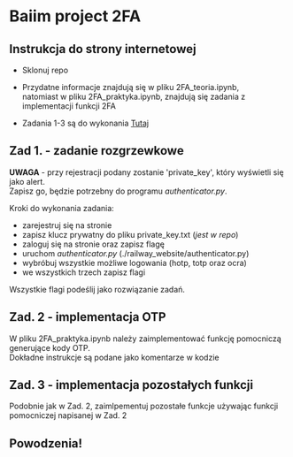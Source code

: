 # Baiim project 2FA

## Instrukcja do strony internetowej

- Sklonuj repo

- Przydatne informacje znajdują się w pliku 2FA_teoria.ipynb,  
natomiast w pliku 2FA_praktyka.ipynb, znajdują się zadania z implementacji funkcji 2FA

- Zadania 1-3 są do wykonania [Tutaj](https://2fa-baiim.up.railway.app/)

## Zad 1. - zadanie rozgrzewkowe

**UWAGA** - przy rejestracji podany zostanie 'private_key', który wyświetli się jako alert.  
Zapisz go, będzie potrzebny do programu *authenticator.py*.

Kroki do wykonania zadania:

- zarejestruj się na stronie
- zapisz klucz prywatny do pliku private_key.txt (*jest w repo*)
- zaloguj się na stronie oraz zapisz flagę
- uruchom *authenticator.py* (./railway_website/authenticator.py)
- wybróbuj wszystkie możliwe logowania (hotp, totp oraz ocra)
- we wszystkich trzech zapisz flagi

Wszystkie flagi podeślij jako rozwiązanie zadań.

## Zad. 2 - implementacja OTP

W pliku 2FA_praktyka.ipynb należy zaimplementować funkcję pomocniczą generujące kody OTP.  
Dokładne instrukcje są podane jako komentarze w kodzie

## Zad. 3 - implementacja pozostałych funkcji

Podobnie jak w Zad. 2, zaimlpementuj pozostałe funkcje używając funkcji pomocniczej napisanej w Zad. 2

## Powodzenia!
